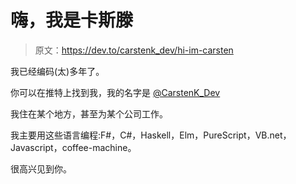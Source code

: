 # 嗨，我是卡斯滕

> 原文：<https://dev.to/carstenk_dev/hi-im-carsten>

我已经编码(太)多年了。

你可以在推特上找到我，我的名字是 [@CarstenK_Dev](https://twitter.com/CarstenK_Dev)

我住在某个地方，甚至为某个公司工作。

我主要用这些语言编程:F#，C#，Haskell，Elm，PureScript，VB.net，Javascript，coffee-machine。

很高兴见到你。